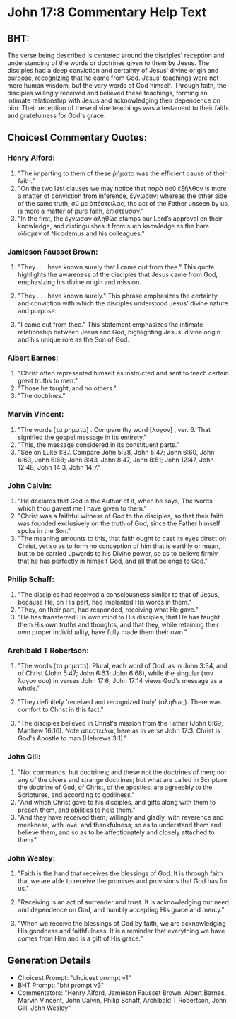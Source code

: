 # John 17:8 Commentary Help Text

## BHT:
The verse being described is centered around the disciples' reception and understanding of the words or doctrines given to them by Jesus. The disciples had a deep conviction and certainty of Jesus' divine origin and purpose, recognizing that he came from God. Jesus' teachings were not mere human wisdom, but the very words of God himself. Through faith, the disciples willingly received and believed these teachings, forming an intimate relationship with Jesus and acknowledging their dependence on him. Their reception of these divine teachings was a testament to their faith and gratefulness for God's grace.

## Choicest Commentary Quotes:
### Henry Alford:
1. "The imparting to them of these ῥήματα was the efficient cause of their faith."
2. "On the two last clauses we may notice that παρὰ σοῦ ἐξῆλθον is more a matter of conviction from inference, ἔγνωσαν: whereas the other side of the same truth, σύ με ἀπέστειλας, the act of the Father unseen by us, is more a matter of pure faith, ἐπίστευσαν."
3. "In the first, the ἔγνωσαν ἀληθῶς stamps our Lord’s approval on their knowledge, and distinguishes it from such knowledge as the bare οἴδαμεν of Nicodemus and his colleagues."

### Jamieson Fausset Brown:
1. "They . . . have known surely that I came out from thee." This quote highlights the awareness of the disciples that Jesus came from God, emphasizing his divine origin and mission.

2. "They . . . have known surely." This phrase emphasizes the certainty and conviction with which the disciples understood Jesus' divine nature and purpose.

3. "I came out from thee." This statement emphasizes the intimate relationship between Jesus and God, highlighting Jesus' divine origin and his unique role as the Son of God.

### Albert Barnes:
1. "Christ often represented himself as instructed and sent to teach certain great truths to men."
2. "Those he taught, and no others."
3. "The doctrines."

### Marvin Vincent:
1. "The words [τα ρηματα] . Compare thy word [λογον] , ver. 6. That signified the gospel message in its entirety."
2. "This, the message considered in its constituent parts."
3. "See on Luke 1:37. Compare John 5:38, John 5:47; John 6:60, John 6:63, John 6:68; John 8:43, John 8:47, John 8:51; John 12:47, John 12:48; John 14:3, John 14:7."

### John Calvin:
1. "He declares that God is the Author of it, when he says, The words which thou gavest me I have given to them."
2. "Christ was a faithful witness of God to the disciples, so that their faith was founded exclusively on the truth of God, since the Father himself spoke in the Son."
3. "The meaning amounts to this, that faith ought to cast its eyes direct on Christ, yet so as to form no conception of him that is earthly or mean, but to be carried upwards to his Divine power, so as to believe firmly that he has perfectly in himself God, and all that belongs to God."

### Philip Schaff:
1. "The disciples had received a consciousness similar to that of Jesus, because He, on His part, had implanted His words in them."
2. "They, on their part, had responded, receiving what He gave."
3. "He has transferred His own mind to His disciples, that He has taught them His own truths and thoughts, and that they, while retaining their own proper individuality, have fully made them their own."

### Archibald T Robertson:
1. "The words (τα ρηματα). Plural, each word of God, as in John 3:34, and of Christ (John 5:47; John 6:63; John 6:68), while the singular (τον λογον σου) in verses John 17:6; John 17:14 views God's message as a whole."

2. "They definitely 'received and recognized truly' (αληθως). There was comfort to Christ in this fact."

3. "The disciples believed in Christ's mission from the Father (John 6:69; Matthew 16:16). Note απεστειλας here as in verse John 17:3. Christ is God's Apostle to man (Hebrews 3:1)."

### John Gill:
1. "Not commands, but doctrines; and these not the doctrines of men; nor any of the divers and strange doctrines; but what are called in Scripture the doctrine of God, of Christ, of the apostles, are agreeably to the Scriptures, and according to godliness."
2. "And which Christ gave to his disciples, and gifts along with them to preach them, and abilities to help them."
3. "And they have received them; willingly and gladly, with reverence and meekness, with love, and thankfulness; so as to understand them and believe them, and so as to be affectionately and closely attached to them."

### John Wesley:
1. "Faith is the hand that receives the blessings of God. It is through faith that we are able to receive the promises and provisions that God has for us."

2. "Receiving is an act of surrender and trust. It is acknowledging our need and dependence on God, and humbly accepting His grace and mercy."

3. "When we receive the blessings of God by faith, we are acknowledging His goodness and faithfulness. It is a reminder that everything we have comes from Him and is a gift of His grace."


## Generation Details
- Choicest Prompt: "choicest prompt v1"
- BHT Prompt: "bht prompt v3"
- Commentators: "Henry Alford, Jamieson Fausset Brown, Albert Barnes, Marvin Vincent, John Calvin, Philip Schaff, Archibald T Robertson, John Gill, John Wesley"
